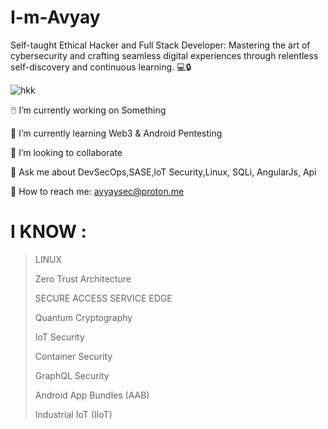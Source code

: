 # I-m-Avyay
Self-taught Ethical Hacker and Full Stack Developer: Mastering the art of cybersecurity and crafting seamless digital experiences through relentless self-discovery and continuous learning. 💻🔒


![hkk](https://github.com/avyaysec/-I-m-avyay/assets/155128248/55461ad9-a8a6-408f-b891-69d358d38e0e)



🖱️ I’m currently working on Something


🌱 I’m currently learning Web3 & Android Pentesting


👯 I’m looking to collaborate


💭 Ask me about DevSecOps,SASE,loT Security,Linux, SQLi, AngularJs, Api


📧 How to reach me: avyaysec@proton.me

# I KNOW :
>LINUX
>
>
>Zero Trust Architecture
>
>
>SECURE ACCESS SERVICE EDGE
>
>
>Quantum Cryptography
>
>
>IoT Security
>
>
>Container Security
>
>
>GraphQL Security
>
>
>Android App Bundles (AAB)
>
>
>Industrial IoT (IIoT)
